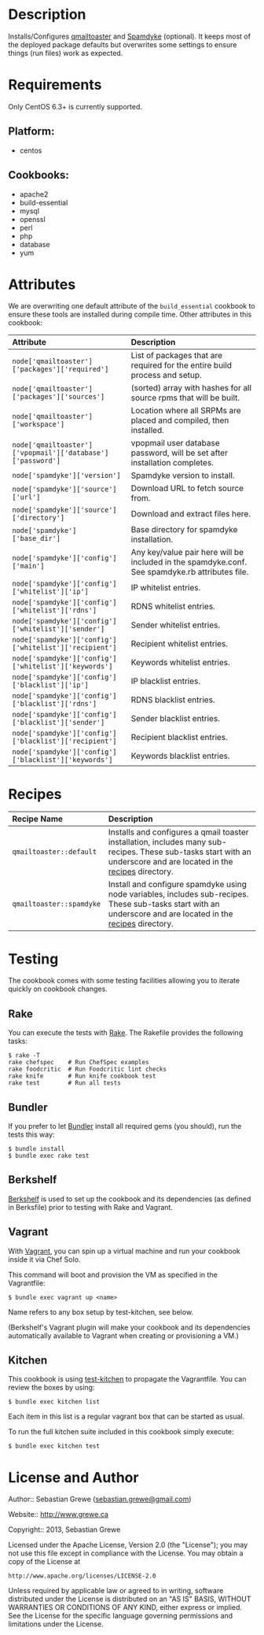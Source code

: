 Description
===========

Installs/Configures [qmailtoaster](http://www.qmailtoaster.com) and [Spamdyke](http://www.spamdyke.org) (optional).
It keeps most of the deployed package defaults but overwrites some
settings to ensure things (run files) work as expected.

Requirements
============

Only CentOS 6.3+ is currently supported.

## Platform:

* centos

## Cookbooks:

* apache2
* build-essential
* mysql
* openssl
* perl
* php
* database
* yum

Attributes
==========

We are overwriting one default attribute of the `build_essential`
cookbook to ensure these tools are installed during compile time. Other
attributes in this cookbook:

| Attribute                                                  | Description                                                                                     |
| :-------------                                             | :-------------                                                                                  |
| `node['qmailtoaster']['packages']['required']`             | List of packages that are required for the entire build process and setup.                      |
| `node['qmailtoaster']['packages']['sources']`              | (sorted) array with hashes for all source rpms that will be built.                              |
| `node['qmailtoaster']['workspace']`                        | Location where all SRPMs are placed and compiled, then installed.                               |
| `node['qmailtoaster']['vpopmail']['database']['password']` | vpopmail user database password, will be set after installation completes.                      |
| `node['spamdyke']['version']`                              | Spamdyke version to install.                                                                    |
| `node['spamdyke']['source']['url']`                        | Download URL to fetch source from.                                                              |
| `node['spamdyke']['source']['directory']`                  | Download and extract files here.                                                                |
| `node['spamdyke']['base_dir']`                             | Base directory for spamdyke installation.                                                       |
| `node['spamdyke']['config']['main']`                       | Any key/value pair here will be included in the spamdyke.conf. See spamdyke.rb attributes file. |
| `node['spamdyke']['config']['whitelist']['ip']`            | IP whitelist entries.                                                                           |
| `node['spamdyke']['config']['whitelist']['rdns']`          | RDNS whitelist entries.                                                                         |
| `node['spamdyke']['config']['whitelist']['sender']`        | Sender whitelist entries.                                                                       |
| `node['spamdyke']['config']['whitelist']['recipient']`     | Recipient whitelist entries.                                                                    |
| `node['spamdyke']['config']['whitelist']['keywords']`      | Keywords whitelist entries.                                                                     |
| `node['spamdyke']['config']['blacklist']['ip']`            | IP blacklist entries.                                                                           |
| `node['spamdyke']['config']['blacklist']['rdns']`          | RDNS blacklist entries.                                                                         |
| `node['spamdyke']['config']['blacklist']['sender']`        | Sender blacklist entries.                                                                       |
| `node['spamdyke']['config']['blacklist']['recipient']`     | Recipient blacklist entries.                                                                    |
| `node['spamdyke']['config']['blacklist']['keywords']`      | Keywords blacklist entries.                                                                     |

Recipes
=======

| Recipe Name            | Description                                                                                                                                                                         |
| :---                   | :---                                                                                                                                                                                |
| `qmailtoaster::default`  | Installs and configures a qmail toaster installation, includes many sub-recipes. These sub-tasks start with an underscore and are located in the [recipes](recipes) directory. |
| `qmailtoaster::spamdyke` | Install and configure spamdyke using node variables, includes sub-recipes. These sub-tasks start with an underscore and are located in the [recipes](recipes) directory.            |

Testing
=======

The cookbook comes with some testing facilities allowing you to iterate quickly
on cookbook changes.

## Rake

You can execute the tests with [Rake](http://rake.rubyforge.org). The Rakefile
provides the following tasks:

    $ rake -T
    rake chefspec    # Run ChefSpec examples
    rake foodcritic  # Run Foodcritic lint checks
    rake knife       # Run knife cookbook test
    rake test        # Run all tests

## Bundler

If you prefer to let [Bundler](http://gembundler.com) install all required gems
(you should), run the tests this way:

    $ bundle install
    $ bundle exec rake test

## Berkshelf

[Berkshelf](http://berkshelf.com) is used to set up the cookbook and its 
dependencies (as defined in Berksfile) prior to testing with Rake and Vagrant.

## Vagrant

With [Vagrant](http://vagrantup.com), you can spin up a virtual machine and run 
your cookbook inside it via Chef Solo.

This command will boot and provision the VM as specified in the Vagrantfile:

    $ bundle exec vagrant up <name>

Name refers to any box setup by test-kitchen, see below.

(Berkshelf's Vagrant plugin will make your cookbook and its dependencies
automatically available to Vagrant when creating or provisioning a VM.)

## Kitchen

This cookbook is using [test-kitchen](https://github.com/opscode/test-kitchen)  to propagate the Vagrantfile. You 
can review the boxes by using:

    $ bundle exec kitchen list

Each item in this list is a regular vagrant box that can be started as
usual.

To run the full kitchen suite included in this cookbook simply execute:

    $ bundle exec kitchen test


License and Author
==================

Author:: Sebastian Grewe (<sebastian.grewe@gmail.com>) 

Website:: http://www.grewe.ca

Copyright:: 2013, Sebastian Grewe

Licensed under the Apache License, Version 2.0 (the "License");
you may not use this file except in compliance with the License.
You may obtain a copy of the License at

    http://www.apache.org/licenses/LICENSE-2.0

Unless required by applicable law or agreed to in writing, software
distributed under the License is distributed on an "AS IS" BASIS,
WITHOUT WARRANTIES OR CONDITIONS OF ANY KIND, either express or implied.
See the License for the specific language governing permissions and
limitations under the License.
